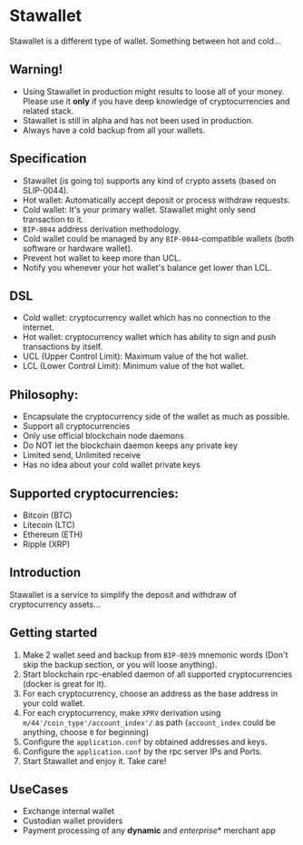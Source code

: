 # Stawallet
Stawallet is a different type of wallet. Something between hot and cold...

## Warning!
* Using Stawallet in production might results to loose all of your money. Please use it **only** if you have deep knowledge of cryptocurrencies and related stack.
* Stawallet is still in alpha and has not been used in production.
* Always have a cold backup from all your wallets.

## Specification
* Stawallet (is going to) supports any kind of crypto assets (based on SLIP-0044).
* Hot wallet: Automatically accept deposit or process withdraw requests.
* Cold wallet: It's your primary wallet. Stawallet might only send transaction to it.
* `BIP-0044` address derivation methodology.
* Cold wallet could be managed by any `BIP-0044`-compatible wallets (both software or hardware wallet).
* Prevent hot wallet to keep more than UCL.
* Notify you whenever your hot wallet's balance get lower than LCL.

## DSL
* Cold wallet: cryptocurrency wallet which has no connection to the internet.
* Hot wallet: cryptocurrency wallet which has ability to sign and push transactions by itself.
* UCL (Upper Control Limit): Maximum value of the hot wallet.
* LCL (Lower Control Limit): Minimum value of the hot wallet.

## Philosophy:
* Encapsulate the cryptocurrency side of the wallet as much as possible.
* Support all cryptocurrencies
* Only use official blockchain node daemons
* Do NOT let the blockchain daemon keeps any private key
* Limited send, Unlimited receive
* Has no idea about your cold wallet private keys

## Supported cryptocurrencies:
* Bitcoin (BTC)
* Litecoin (LTC)
* Ethereum (ETH)
* Ripple (XRP)

## Introduction
Stawallet is a service to simplify the deposit and withdraw of cryptocurrency assets...

## Getting started
1. Make 2 wallet seed and backup from `BIP-0039` mnemonic words (Don't skip the backup section, or you will loose anything).
2. Start blockchain rpc-enabled daemon of all supported cryptocurrencies (docker is great for it).
3. For each cryptocurrency, choose an address as the base address in your cold wallet.
4. For each cryptocurrency, make `XPRV` derivation using `m/44'/coin_type'/account_index'/` as path (`account_index` could be anything, choose `0` for beginning)
5. Configure the `application.conf` by obtained addresses and keys.
6. Configure the `application.conf` by the rpc server IPs and Ports.
7. Start Stawallet and enjoy it. Take care!

## UseCases
* Exchange internal wallet
* Custodian wallet providers
* Payment processing of any **dynamic** and *enterprise** merchant app

